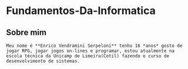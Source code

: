 # Fundamentos-Da-Informatica

## Sobre mim

    Meu nome é **Enrico Vendramini Serpeloni** tenho 16 *anos* gosto de jogar RPG, jogar jogos on-lines e programar, estou atualmente na escola técnica da Unicamp de Limeira(Cotil) fazendo o curso de desenvolvimento de sistemas.